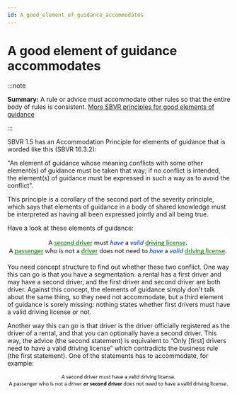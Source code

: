 ```yaml
---
id: A_good_element_of_guidance_accommodates
---
```


# A good element of guidance accommodates


:::note

**Summary:** A rule or advice must accommodate other rules so that the entire body of rules is consistent.
[More SBVR principles for good elements of guidance](/Business_rules/Good_elements_of_guidance/Good_elements_of_guidance.md)

:::

SBVR 1.5 has an Accommodation Principle for elements of guidance that is worded like this (SBVR 16.3.2):

"An element of guidance whose meaning conflicts with some other element(s) of guidance must be taken that way; if no conflict is intended, the element(s) of guidance must be expressed in such a way as to avoid the conflict”.

This principle is a corollary of the second part of the severity principle, which says that elements of guidance in a body of shared knowledge must be interpreted as having all been expressed jointly and all being true.

Have a look at these elements of guidance:

![](./assets/8b1d3745-25ab-4eea-88bd-a04cd635512e.png)

You need concept structure to find out whether these two conflict. One way this can go is that you have a segmentation: a rental has a first driver and may have a second driver, and the first driver and second driver are both driver. Against this concept, the elements of guidance simply don't talk about the same thing, so they need not accommodate, but a third element of guidance is sorely missing: nothing states whether first drivers must have a valid driving license or not.

Another way this can go is that driver is the driver officially registered as the driver of a rental, and that you can optionally have a second driver. This way, the advice (the second statement) is equivalent to “Only [first] drivers need to have a valid driving license” which contradicts the business rule (the first statement). One of the statements has to accommodate, for example:

![](./assets/56125d00-fe0f-41c5-b525-a7fe2a01ac6c.png)

 